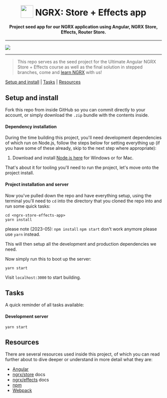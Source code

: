 <h1 align="center">
<img width="40" valign="bottom" src="https://ultimatecourses.com/static/icons/ngrx.svg">
NGRX: Store + Effects app
</h1>
<h4 align="center">Project seed app for our NGRX application using Angular, NGRX Store, Effects, Router Store.</h4>

---

<a href="https://ultimatecourses.com" target="_blank"><img src="https://ultimatecourses.com/static/banners/ultimate-ngrx-leader.svg"></a>

---

> This repo serves as the seed project for the Ultimate Angular NGRX Store +
> Effects course as well as the final solution in stepped branches, come and
> [learn NGRX](https://ultimatecourses.com/learn/ngrx-store-effects) with us!

[Setup and install](#setup-and-install) | [Tasks](#tasks) |
[Resources](#resources)

## Setup and install

Fork this repo from inside GitHub so you can commit directly to your account, or
simply download the `.zip` bundle with the contents inside.

#### Dependency installation

During the time building this project, you'll need development dependencies of
which run on Node.js, follow the steps below for setting everything up (if you
have some of these already, skip to the next step where appropriate):

1. Download and install [Node.js here](https://nodejs.org/en/download/) for
   Windows or for Mac.

That's about it for tooling you'll need to run the project, let's move onto the
project install.

#### Project installation and server

Now you've pulled down the repo and have everything setup, using the terminal
you'll need to `cd` into the directory that you cloned the repo into and run
some quick tasks:

```
cd <ngrx-store-effects-app>
yarn install
```

please note (2023-05): ```npm install```  ```npm start``` don't work anymore please use ```yarn``` instead. 

This will then setup all the development and production dependencies we need.

Now simply run this to boot up the server:

```
yarn start
```

Visit `localhost:3000` to start building.

## Tasks

A quick reminder of all tasks available:

#### Development server

```
yarn start
```

## Resources

There are several resources used inside this project, of which you can read
further about to dive deeper or understand in more detail what they are:

* [Angular](https://angular.io)
* [ngrx/store](https://github.com/ngrx/platform/blob/master/docs/store/README.md)
  docs
* [ngrx/effects](https://github.com/ngrx/platform/blob/master/docs/effects/README.md)
  docs
* [npm](https://www.npmjs.com/)
* [Webpack](https://webpack.js.org/)
